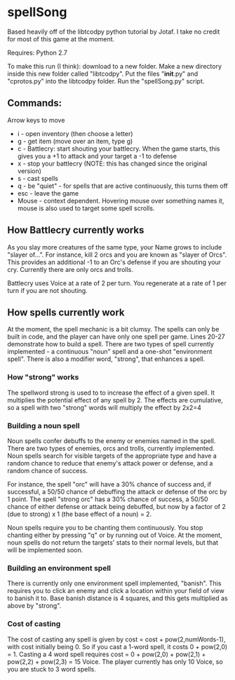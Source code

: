 # spellSong

Based heavily off of the libtcodpy python tutorial by Jotaf.  I take no credit for most of this game at the moment.

Requires: Python 2.7

To make this run (I think): download to a new folder.  Make a new directory inside this new folder called "libtcodpy".  Put the files "__init__.py" and "cprotos.py" into the libtcodpy folder.  Run the "spellSong.py" script.

## Commands:

Arrow keys to move
- i - open inventory (then choose a letter)
- g - get item (move over an item, type g)
- c - Battlecry: start shouting your battlecry.  When the game starts, this gives you a +1 to attack and your target a -1 to defense
- x - stop your battlecry (NOTE: this has changed since the original version)
- s - cast spells
- q - be "quiet" - for spells that are active continuously, this turns them off
- esc - leave the game
- Mouse - context dependent.  Hovering mouse over something names it, mouse is also used to target some spell scrolls.

## How Battlecry currently works

As you slay more creatures of the same type, your Name grows to include "slayer of...".  For instance, kill 2 orcs and you are known as "slayer of Orcs".  This provides an additional -1 to an Orc's defense if you are shouting your cry.  Currently there are only orcs and trolls.

Battlecry uses Voice at a rate of 2 per turn.  You regenerate at a rate of 1 per turn if you are not shouting.

## How spells currently work

At the moment, the spell mechanic is a bit clumsy.  The spells can only be built in code, and the player can have only one spell per game.  Lines 20-27 demonstrate how to build a spell.  There are two types of spell currently implemented - a continuous "noun" spell and a one-shot "environment spell".  There is also a modifier word, "strong", that enhances a spell.

### How "strong" works

The spellword strong is used to to increase the effect of a given spell.  It multiplies the potential effect of any spell by 2.  The effects are cumulative, so a spell with two "strong" words will multiply the effect by 2x2=4

### Building a noun spell

Noun spells confer debuffs to the enemy or enemies named in the spell.  There are two types of enemies, orcs and trolls, currently implemented.  Noun spells search for visible targets of the appropriate type and have a random chance to reduce that enemy's attack power or defense, and a random chance of success.

For instance, the spell "orc" will have a 30% chance of success and, if successful, a 50/50 chance of debuffing the attack or defense of the orc by 1 point.  The spell "strong orc" has a 30% chance of success, a 50/50 chance of either defense or attack being debuffed, but now by a factor of 2 (due to strong) x 1 (the base effect of a noun) = 2.

Noun spells require you to be chanting them continuously.  You stop chanting either by pressing "q" or by running out of Voice.  At the moment, noun spells do not return the targets' stats to their normal levels, but that will be implemented soon.

### Building an environment spell

There is currently only one environment spell implemented, "banish".  This requires you to click an enemy and click a location within your field of view to banish it to.  Base banish distance is 4 squares, and this gets multiplied as above by "strong".

### Cost of casting

The cost of casting any spell is given by cost = cost + pow(2,numWords-1), with cost initially being 0.  So if you cast a 1-word spell, it costs 0 + pow(2,0) = 1.  Casting a 4 word spell requires cost = 0 + pow(2,0) + pow(2,1) + pow(2,2) + pow(2,3) = 15 Voice.  The player currently has only 10 Voice, so you are stuck to 3 word spells.
